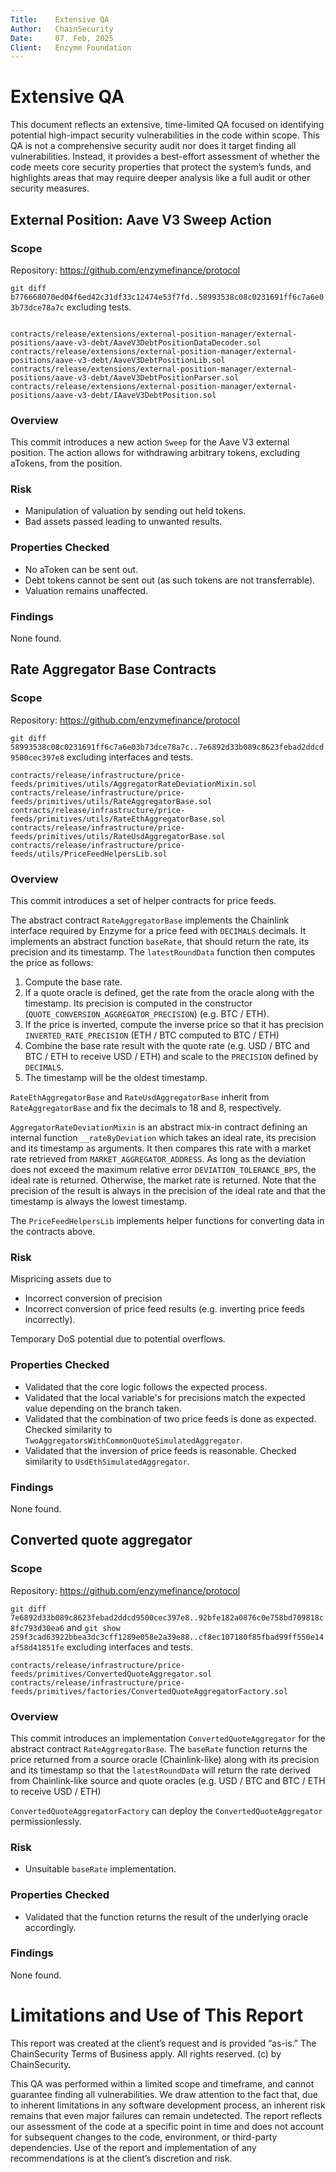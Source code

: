 ```yaml
---
Title:    Extensive QA
Author:   ChainSecurity  
Date:     07. Feb, 2025
Client:   Enzyme Foundation
---
```


# Extensive QA

This document reflects an extensive, time-limited QA focused on identifying potential high-impact security vulnerabilities in the code within scope. This QA is not a comprehensive security audit nor does it target finding all vulnerabilities. Instead, it provides a best-effort assessment of whether the code meets core security properties that protect the system’s funds, and highlights areas that may require deeper analysis like a full audit or other security measures.

## External Position: Aave V3 Sweep Action

### Scope

Repository: https://github.com/enzymefinance/protocol

``git diff b776668070ed04f6ed42c31df33c12474e53f7fd..58993538c08c0231691ff6c7a6e03b73dce78a7c`` excluding tests.

```

contracts/release/extensions/external-position-manager/external-positions/aave-v3-debt/AaveV3DebtPositionDataDecoder.sol
contracts/release/extensions/external-position-manager/external-positions/aave-v3-debt/AaveV3DebtPositionLib.sol
contracts/release/extensions/external-position-manager/external-positions/aave-v3-debt/AaveV3DebtPositionParser.sol
contracts/release/extensions/external-position-manager/external-positions/aave-v3-debt/IAaveV3DebtPosition.sol
```

### Overview

This commit introduces a new action ``Sweep`` for the Aave V3 external position. The action allows for withdrawing arbitrary tokens, excluding aTokens, from the position.

### Risk

- Manipulation of valuation by sending out held tokens.
- Bad assets passed leading to unwanted results.

### Properties Checked

- No aToken can be sent out.
- Debt tokens cannot be sent out (as such tokens are not transferrable).
- Valuation remains unaffected.

### Findings

None found.


## Rate Aggregator Base Contracts

### Scope

Repository: https://github.com/enzymefinance/protocol

``git diff 58993538c08c0231691ff6c7a6e03b73dce78a7c..7e6892d33b089c8623febad2ddcd9500cec397e8`` excluding interfaces and tests.

```
contracts/release/infrastructure/price-feeds/primitives/utils/AggregatorRateDeviationMixin.sol
contracts/release/infrastructure/price-feeds/primitives/utils/RateAggregatorBase.sol
contracts/release/infrastructure/price-feeds/primitives/utils/RateEthAggregatorBase.sol
contracts/release/infrastructure/price-feeds/primitives/utils/RateUsdAggregatorBase.sol
contracts/release/infrastructure/price-feeds/utils/PriceFeedHelpersLib.sol
```

### Overview

This commit introduces a set of helper contracts for price feeds.

The abstract contract `RateAggregatorBase` implements the Chainlink interface required by Enzyme for a price feed with `DECIMALS` decimals.
It implements an abstract function `baseRate`, that should return the rate, its precision and its timestamp. The `latestRoundData` function then computes the price as follows:

1. Compute the base rate.
2. If a quote oracle is defined, get the rate from the oracle along with the timestamp. Its precision is computed in the constructor (`QUOTE_CONVERSION_AGGREGATOR_PRECISION`) (e.g. BTC / ETH).
3. If the price is inverted, compute the inverse price so that it has precision `INVERTED_RATE_PRECISION` (ETH / BTC computed to BTC / ETH)
4. Combine the base rate result with the quote rate (e.g. USD / BTC and BTC / ETH to receive USD / ETH) and scale to the `PRECISION` defined by `DECIMALS`.
5. The timestamp will be the oldest timestamp.

`RateEthAggregatorBase` and `RateUsdAggregatorBase` inherit from `RateAggregatorBase` and fix the decimals to 18 and 8, respectively.

`AggregatorRateDeviationMixin` is an abstract mix-in contract defining an internal function `__rateByDeviation` which takes an ideal rate, its precision and its timestamp as arguments. It then compares this rate with a market rate retrieved from `MARKET_AGGREGATOR_ADDRESS`. As long as the deviation does not exceed the maximum relative error `DEVIATION_TOLERANCE_BPS`, the ideal rate is returned. Otherwise, the market rate is returned. Note that the precision of the result is always in the precision of the ideal rate and that the timestamp is always the lowest timestamp.

The `PriceFeedHelpersLib` implements helper functions for converting data in the contracts above.


### Risk

Mispricing assets due to 

- Incorrect conversion of precision
- Incorrect conversion of price feed results (e.g. inverting price feeds incorrectly).

Temporary DoS potential due to potential overflows.

### Properties Checked

- Validated that the core logic follows the expected process.
- Validated that the local variable's for precisions match the expected value depending on the branch taken.
- Validated that the combination of two price feeds is done as expected. Checked similarity to `TwoAggregatorsWithCommonQuoteSimulatedAggregator`.
- Validated that the inversion of price feeds is reasonable. Checked similarity to `UsdEthSimulatedAggregator`. 

### Findings

None found.

## Converted quote aggregator

### Scope

Repository: https://github.com/enzymefinance/protocol

``git diff 7e6892d33b089c8623febad2ddcd9500cec397e8..92bfe182a0876c0e758bd709818c8fc793d30ea6`` and ``git show 259f3cad63922bbea3dc3cff1289e058e2a39e88..cf8ec107180f85fbad99ff550e14af58d41851fe`` excluding interfaces and tests.

```
contracts/release/infrastructure/price-feeds/primitives/ConvertedQuoteAggregator.sol
contracts/release/infrastructure/price-feeds/primitives/factories/ConvertedQuoteAggregatorFactory.sol
```

### Overview

This commit introduces an implementation `ConvertedQuoteAggregator` for the abstract contract `RateAggregatorBase`.
The `baseRate` function returns the price returned from a source oracle (Chainlink-like) along with its precision and its timestamp so that the `latestRoundData` will return the rate derived from Chainlink-like source and quote oracles (e.g. USD / BTC and BTC / ETH to receive USD / ETH)

`ConvertedQuoteAggregatorFactory` can deploy the `ConvertedQuoteAggregator` permissionlessly.

### Risk

- Unsuitable `baseRate` implementation.

### Properties Checked

- Validated that the function returns the result of the underlying oracle accordingly.

### Findings

None found.

# Limitations and Use of This Report
This report was created at the client’s request and is provided “as-is.” The ChainSecurity Terms of Business apply. All rights reserved. (c) by ChainSecurity.

This QA was performed within a limited scope and timeframe, and cannot guarantee finding all vulnerabilities. We draw attention to the fact that, due to inherent limitations in any software development process, an inherent risk remains that even major failures can remain undetected. The report reflects our assessment of the code at a specific point in time and does not account for subsequent changes to the code, environment, or third-party dependencies. Use of the report and implementation of any recommendations is at the client’s discretion and risk.
